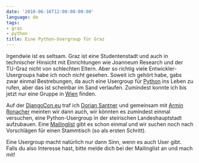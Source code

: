 ```yaml
---
date: '2010-06-16T12:00:00-00:00'
language: de
tags:
- graz
- python
title: Eine Python-Usergroup für Graz
---
```


Irgendwie ist es seltsam. Graz ist eine Studentenstadt und auch in technischer
Hinsicht mit Einrichtungen wie Joanneum Research und der TU-Graz nicht von
schlechten Eltern. Aber so richtig viele Entwickler-Usergroups habe ich noch
nicht gesehen. Soweit ich gehört habe, gabs zwar einmal Bestrebungen, da auch
eine Usergroup für [Python](http://www.python.org) ins Leben zu rufen, aber
das ist scheinbar im Sand verlaufen. Zumindest konnte ich bis jetzt nur eine
Gruppe in [Wien](http://pyug.at/) finden.

Auf der [DjangoCon.eu](http://djangocon.eu) traf ich [Dorian
Santner](http://santner.com/) und gemeinsam mit [Armin
Ronacher](http://lucumr.pocoo.org/) meinten wir dann auch, wir könnten es
zumindest einmal versuchen, eine Python-Usergroup in der steirischen
Landeshauptstadt aufzubauen. Eine
[Mailinglist](http://groups.google.com/group/python-graz) gibt es schon einmal
und wir suchen noch nach Vorschlägen für einen Stammtisch (so als ersten
Schritt).

Eine Usergroup macht natürlich nur dann Sinn, wenn es auch User gibt. Falls
du also Interesse hast, bitte melde dich bei der Mailinglist an und mach mit!
